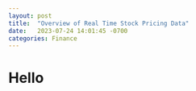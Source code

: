 ```yaml
---
layout: post
title:  "Overview of Real Time Stock Pricing Data"
date:   2023-07-24 14:01:45 -0700
categories: Finance 
---
```


# Hello
